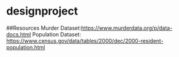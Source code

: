 # designproject
##Resources
Murder Dataset:https://www.murderdata.org/p/data-docs.html
Population Dataset: https://www.census.gov/data/tables/2000/dec/2000-resident-population.html
